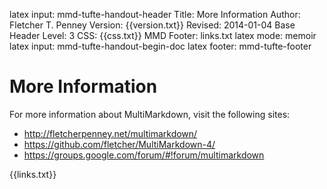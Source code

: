latex input:	mmd-tufte-handout-header
Title:	More Information
Author:	Fletcher T. Penney
Version:	{{version.txt}}
Revised:	2014-01-04 
Base Header Level:	3
CSS:	{{css.txt}}
MMD Footer:	links.txt
latex mode:	memoir
latex input:	mmd-tufte-handout-begin-doc
latex footer:	mmd-tufte-footer


# More Information #

For more information about MultiMarkdown, visit the following sites:

* <http://fletcherpenney.net/multimarkdown/>
* <https://github.com/fletcher/MultiMarkdown-4/>
* <https://groups.google.com/forum/#!forum/multimarkdown>


{{links.txt}}
